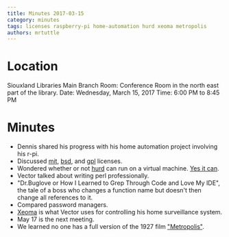 ```yaml
---
title: Minutes 2017-03-15
category: minutes
tags: licenses raspberry-pi home-automation hurd xeoma metropolis
authors: mrtuttle
---
```


Location
========

Siouxland Libraries Main Branch
Room: Conference Room in the north east part of the library.
Date: Wednesday, March 15, 2017
Time: 6:00 PM to 8:45 PM

Minutes
=======

*   Dennis shared his progress with his home automation project involving his r-pi.
*   Discussed [mit](https://en.wikipedia.org/wiki/MIT_License), [bsd](http://www.linfo.org/bsdlicense.html), and [gpl](https://www.gnu.org/licenses/gpl.html) licenses.
*   Wondered whether or not [hurd](https://www.gnu.org/software/hurd/index.html) can run on a virtual machine.  [Yes it can](https://www.researchut.com/blog/debian-hurd-on-virtualbox).
*   Vector talked about writing perl professionally.
*   "Dr.Buglove or How I Learned to Grep Through Code and Love My IDE", the tale of a boss who changes a function name but doesn't then change all references to it.
*   Compared password managers.
*   [Xeoma](http://felenasoft.com/xeoma/en/) is what Vector uses for controlling his home surveillance system.
*   May 17 is the next meeting.
*   We learned no one has a full version of the 1927 film ["Metropolis"](https://en.wikipedia.org/wiki/Metropolis_(1927_film)).
